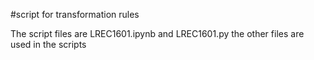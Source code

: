 #script for transformation rules 

The script files are LREC1601.ipynb and LREC1601.py
the other files are used in the scripts
